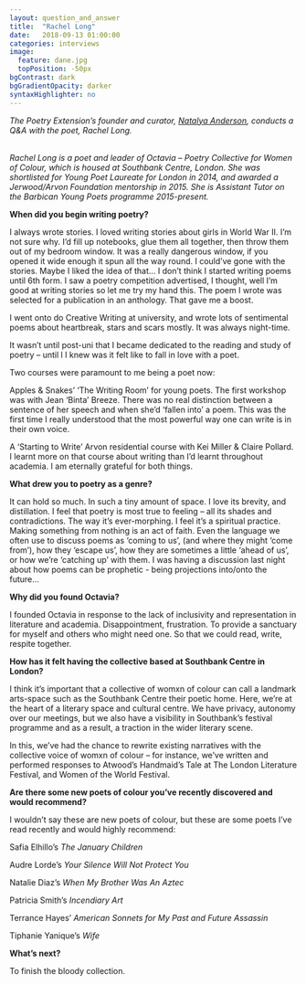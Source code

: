 ```yaml
---
layout: question_and_answer
title:  "Rachel Long"
date:   2018-09-13 01:00:00
categories: interviews
image:
  feature: dane.jpg
  topPosition: -50px
bgContrast: dark
bgGradientOpacity: darker
syntaxHighlighter: no
---
```


<em>The Poetry Extension’s founder and curator, <a href="http://www.natalyaanderson.com" target="_blank">Natalya Anderson</a>, conducts a Q&A with the poet, Rachel Long.</em>
<br/><br/>

<em>Rachel Long is a poet and leader of Octavia – Poetry Collective for Women of Colour, which is housed at Southbank Centre, London. She was shortlisted for Young Poet Laureate for London in 2014, and awarded a Jerwood/Arvon Foundation mentorship in 2015. She is Assistant Tutor on the Barbican Young Poets programme 2015-present.</em>

<strong>When did you begin writing poetry?</strong>

I always wrote stories. I loved writing stories about girls in World War II. I’m not sure why. I’d fill up notebooks, glue them all together, then throw them out of my bedroom window. It was a really dangerous window, if you opened it wide enough it spun all the way round. I could’ve gone with the stories. Maybe I liked the idea of that... I don’t think I started writing poems until 6th form. I saw a poetry competition advertised, I thought, well I’m good at writing stories so let me try my hand this. The poem I wrote was selected for a publication in an anthology. That gave me a boost.

I went onto do Creative Writing at university, and wrote lots of sentimental poems about heartbreak, stars and scars mostly. It was always night-time.

It wasn’t until post-uni that I became dedicated to the reading and study of poetry – until l I knew was it felt like to fall in love with a poet.

Two courses were paramount to me being a poet now:

Apples & Snakes’ ‘The Writing Room’ for young poets. The first workshop was with Jean ‘Binta’ Breeze. There was no real distinction between a sentence of her speech and when she’d ‘fallen into’ a poem. This was the first time I really understood that the most powerful way one can write is in their own voice.

A ‘Starting to Write’ Arvon residential course with Kei Miller & Claire Pollard. I learnt more on that course about writing than I’d learnt throughout academia. I am eternally grateful for both things.

<strong>What drew you to poetry as a genre?</strong>

It can hold so much. In such a tiny amount of space. I love its brevity, and distillation. I feel that poetry is most true to feeling – all its shades and contradictions. The way it’s ever-morphing.  I feel it’s a spiritual practice. Making something from nothing is an act of faith. Even the language we often use to discuss poems as ‘coming to us’, (and where they might ‘come from’), how they ‘escape us’, how they are sometimes a little ‘ahead of us’, or how we’re ‘catching up’ with them. I was having a discussion last night about how poems can be prophetic - being projections into/onto the future…

<strong>Why did you found Octavia?</strong>

I founded Octavia in response to the lack of inclusivity and representation in literature and academia. Disappointment, frustration. To provide a sanctuary for myself and others who might need one. So that we could read, write, respite together.

<strong>How has it felt having the collective based at Southbank Centre in London?</strong>

I think it’s important that a collective of womxn of colour can call a landmark arts-space such as the Southbank Centre their poetic home. Here, we’re at the heart of a literary space and cultural centre. We have privacy, autonomy over our meetings, but we also have a visibility in Southbank’s festival programme and as a result, a traction in the wider literary scene.

In this, we’ve had the chance to rewrite existing narratives with the collective voice of womxn of colour – for instance, we’ve written and performed responses to Atwood’s Handmaid’s Tale at The London Literature Festival, and Women of the World Festival.

<strong>Are there some new poets of colour you’ve recently discovered and would recommend?</strong>

I wouldn’t say these are new poets of colour, but these are some poets I’ve read recently and would highly recommend:

Safia Elhillo’s <em>The January Children</em>

Audre Lorde’s  <em>Your Silence Will Not Protect You</em>

Natalie Diaz’s <em>When My Brother Was An Aztec</em>

Patricia Smith’s <em>Incendiary Art</em>

Terrance Hayes’ <em>American Sonnets for My Past and Future Assassin</em>

Tiphanie Yanique’s <em>Wife</em>

<strong>What’s next?</strong>

To finish the bloody collection.